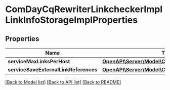 # ComDayCqRewriterLinkcheckerImplLinkInfoStorageImplProperties

## Properties
Name | Type | Description | Notes
------------ | ------------- | ------------- | -------------
**serviceMaxLinksPerHost** | [**OpenAPI\Server\Model\ConfigNodePropertyInteger**](ConfigNodePropertyInteger.md) |  | [optional] 
**serviceSaveExternalLinkReferences** | [**OpenAPI\Server\Model\ConfigNodePropertyBoolean**](ConfigNodePropertyBoolean.md) |  | [optional] 

[[Back to Model list]](../README.md#documentation-for-models) [[Back to API list]](../README.md#documentation-for-api-endpoints) [[Back to README]](../README.md)


